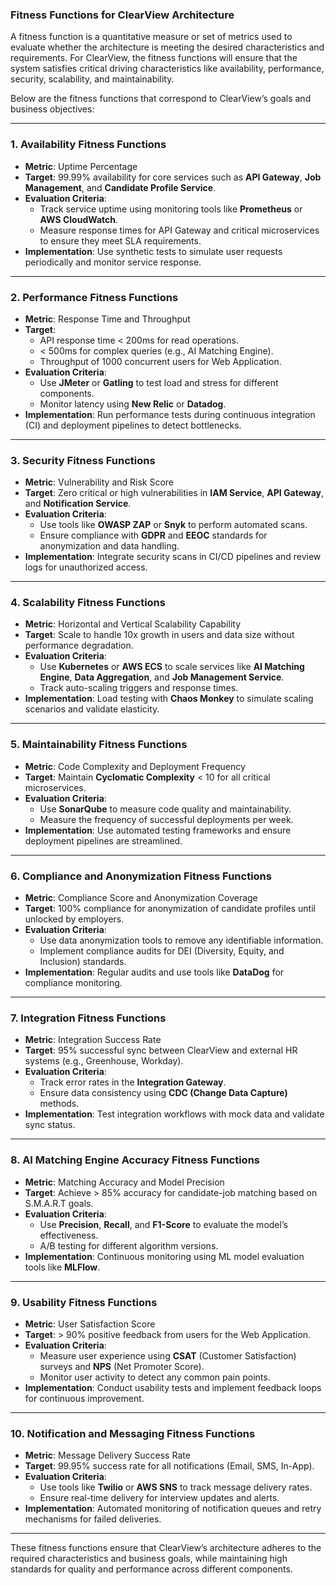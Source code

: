 ### **Fitness Functions for ClearView Architecture**

A fitness function is a quantitative measure or set of metrics used to evaluate whether the architecture is meeting the desired characteristics and requirements. For ClearView, the fitness functions will ensure that the system satisfies critical driving characteristics like availability, performance, security, scalability, and maintainability.

Below are the fitness functions that correspond to ClearView’s goals and business objectives:

---

### **1. Availability Fitness Functions**
   - **Metric**: Uptime Percentage
   - **Target**: 99.99% availability for core services such as **API Gateway**, **Job Management**, and **Candidate Profile Service**.
   - **Evaluation Criteria**: 
     - Track service uptime using monitoring tools like **Prometheus** or **AWS CloudWatch**.
     - Measure response times for API Gateway and critical microservices to ensure they meet SLA requirements.
   - **Implementation**: Use synthetic tests to simulate user requests periodically and monitor service response.

---

### **2. Performance Fitness Functions**
   - **Metric**: Response Time and Throughput
   - **Target**: 
     - API response time < 200ms for read operations.
     - < 500ms for complex queries (e.g., AI Matching Engine).
     - Throughput of 1000 concurrent users for Web Application.
   - **Evaluation Criteria**:
     - Use **JMeter** or **Gatling** to test load and stress for different components.
     - Monitor latency using **New Relic** or **Datadog**.
   - **Implementation**: Run performance tests during continuous integration (CI) and deployment pipelines to detect bottlenecks.

---

### **3. Security Fitness Functions**
   - **Metric**: Vulnerability and Risk Score
   - **Target**: Zero critical or high vulnerabilities in **IAM Service**, **API Gateway**, and **Notification Service**.
   - **Evaluation Criteria**:
     - Use tools like **OWASP ZAP** or **Snyk** to perform automated scans.
     - Ensure compliance with **GDPR** and **EEOC** standards for anonymization and data handling.
   - **Implementation**: Integrate security scans in CI/CD pipelines and review logs for unauthorized access.

---

### **4. Scalability Fitness Functions**
   - **Metric**: Horizontal and Vertical Scalability Capability
   - **Target**: Scale to handle 10x growth in users and data size without performance degradation.
   - **Evaluation Criteria**:
     - Use **Kubernetes** or **AWS ECS** to scale services like **AI Matching Engine**, **Data Aggregation**, and **Job Management Service**.
     - Track auto-scaling triggers and response times.
   - **Implementation**: Load testing with **Chaos Monkey** to simulate scaling scenarios and validate elasticity.

---

### **5. Maintainability Fitness Functions**
   - **Metric**: Code Complexity and Deployment Frequency
   - **Target**: Maintain **Cyclomatic Complexity** < 10 for all critical microservices.
   - **Evaluation Criteria**:
     - Use **SonarQube** to measure code quality and maintainability.
     - Measure the frequency of successful deployments per week.
   - **Implementation**: Use automated testing frameworks and ensure deployment pipelines are streamlined.

---

### **6. Compliance and Anonymization Fitness Functions**
   - **Metric**: Compliance Score and Anonymization Coverage
   - **Target**: 100% compliance for anonymization of candidate profiles until unlocked by employers.
   - **Evaluation Criteria**:
     - Use data anonymization tools to remove any identifiable information.
     - Implement compliance audits for DEI (Diversity, Equity, and Inclusion) standards.
   - **Implementation**: Regular audits and use tools like **DataDog** for compliance monitoring.

---

### **7. Integration Fitness Functions**
   - **Metric**: Integration Success Rate
   - **Target**: 95% successful sync between ClearView and external HR systems (e.g., Greenhouse, Workday).
   - **Evaluation Criteria**:
     - Track error rates in the **Integration Gateway**.
     - Ensure data consistency using **CDC (Change Data Capture)** methods.
   - **Implementation**: Test integration workflows with mock data and validate sync status.

---

### **8. AI Matching Engine Accuracy Fitness Functions**
   - **Metric**: Matching Accuracy and Model Precision
   - **Target**: Achieve > 85% accuracy for candidate-job matching based on S.M.A.R.T goals.
   - **Evaluation Criteria**:
     - Use **Precision**, **Recall**, and **F1-Score** to evaluate the model’s effectiveness.
     - A/B testing for different algorithm versions.
   - **Implementation**: Continuous monitoring using ML model evaluation tools like **MLFlow**.

---

### **9. Usability Fitness Functions**
   - **Metric**: User Satisfaction Score
   - **Target**: > 90% positive feedback from users for the Web Application.
   - **Evaluation Criteria**:
     - Measure user experience using **CSAT** (Customer Satisfaction) surveys and **NPS** (Net Promoter Score).
     - Monitor user activity to detect any common pain points.
   - **Implementation**: Conduct usability tests and implement feedback loops for continuous improvement.

---

### **10. Notification and Messaging Fitness Functions**
   - **Metric**: Message Delivery Success Rate
   - **Target**: 99.95% success rate for all notifications (Email, SMS, In-App).
   - **Evaluation Criteria**:
     - Use tools like **Twilio** or **AWS SNS** to track message delivery rates.
     - Ensure real-time delivery for interview updates and alerts.
   - **Implementation**: Automated monitoring of notification queues and retry mechanisms for failed deliveries.

---

These fitness functions ensure that ClearView’s architecture adheres to the required characteristics and business goals, while maintaining high standards for quality and performance across different components.
